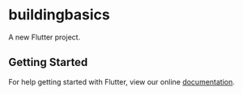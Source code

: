 # buildingbasics

A new Flutter project.

## Getting Started

For help getting started with Flutter, view our online
[documentation](https://flutter.io/).
